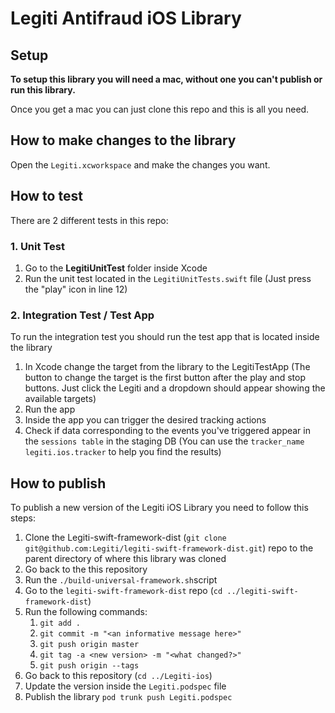 # Legiti Antifraud iOS Library

## Setup
**To setup this library you will need a mac, without one you can't publish or run this library.**

Once you get a mac you can just clone this repo and this is all you need.

## How to make changes to the library
Open the `Legiti.xcworkspace` and make the changes you want.

## How to test
There are 2 different tests in this repo:

### 1. Unit Test
1. Go to the **LegitiUnitTest** folder inside Xcode
2. Run the unit test located in the `LegitiUnitTests.swift` file (Just press the "play" icon in line 12)

### 2. Integration Test / Test App
To run the integration test you should run the test app that is located inside the library
1. In Xcode change the target from the library to the LegitiTestApp (The button to change the target is the first button after the play and stop buttons. Just click the Legiti and a dropdown should appear showing the available targets)
2. Run the app
3. Inside the app you can trigger the desired tracking actions
4. Check if data corresponding to the events you've triggered appear in the `sessions table` in the staging DB (You can use the `tracker_name` `legiti.ios.tracker` to help you find the results)

## How to publish
To publish a new version of the Legiti iOS Library you need to follow this steps:
1. Clone the Legiti-swift-framework-dist (`git clone git@github.com:Legiti/legiti-swift-framework-dist.git`) repo to the parent directory of where this library was cloned
1. Go back to the this repository
1. Run the `./build-universal-framework.sh`script
1. Go to the `legiti-swift-framework-dist` repo (`cd ../legiti-swift-framework-dist`)
1. Run the following commands:
    1. `git add .`
    1. `git commit -m "<an informative message here>"`
    1. `git push origin master`
    1. `git tag -a <new version> -m "<what changed?>"`
    1. `git push origin --tags`
1. Go back to this repository (`cd ../Legiti-ios`)
1. Update the version inside the `Legiti.podspec` file
1. Publish the library `pod trunk push Legiti.podspec`
